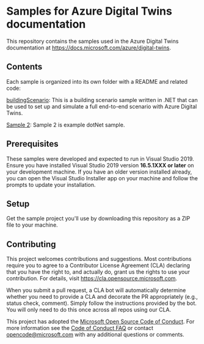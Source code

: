 # Samples for Azure Digital Twins documentation

This repository contains the samples used in the Azure Digital Twins documentation at https://docs.microsoft.com/azure/digital-twins.

## Contents

Each sample is organized into its own folder with a README and related code:

[buildingScenario](buildingScenario/README.md): This is a building scenario sample written in .NET that can be used to set up and simulate a full end-to-end scenario with Azure Digital Twins.

[Sample 2](sample2/README.md): Sample 2 is  example dotNet sample.

## Prerequisites

These samples were developed and expected to run in Visual Studio 2019. Ensure you have installed Visual Studio 2019 version **16.5.1XXX or later** on your development machine. If you have an older version installed already, you can open the Visual Studio Installer app on your machine and follow the prompts to update your installation.

## Setup

Get the sample project you'll use by downloading this repository as a ZIP file to your machine.

## Contributing

This project welcomes contributions and suggestions.  Most contributions require you to agree to a
Contributor License Agreement (CLA) declaring that you have the right to, and actually do, grant us
the rights to use your contribution. For details, visit https://cla.opensource.microsoft.com.

When you submit a pull request, a CLA bot will automatically determine whether you need to provide
a CLA and decorate the PR appropriately (e.g., status check, comment). Simply follow the instructions
provided by the bot. You will only need to do this once across all repos using our CLA.

This project has adopted the [Microsoft Open Source Code of Conduct](https://opensource.microsoft.com/codeofconduct/).
For more information see the [Code of Conduct FAQ](https://opensource.microsoft.com/codeofconduct/faq/) or
contact [opencode@microsoft.com](mailto:opencode@microsoft.com) with any additional questions or comments.
